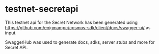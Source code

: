 # testnet-secretapi

This testnet api for the Secret Network has been generated using https://github.com/enigmampc/cosmos-sdk/client/docs/swagger-ui/ as input.

SwaggerHub was used to generate docs, sdks, server stubs and more for Secret API.


